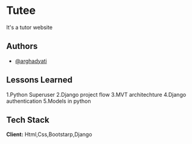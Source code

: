 
# Tutee

It's a tutor website


## Authors

- [@arghadyati](https://github.com/Arghadyati/Tinder-for-dog/commits?author=Arghadyati)


## Lessons Learned

1.Python Superuser
2.Django project flow
3.MVT architechture
4.Django authentication
5.Models in python


## Tech Stack

**Client:** Html,Css,Bootstarp,Django


